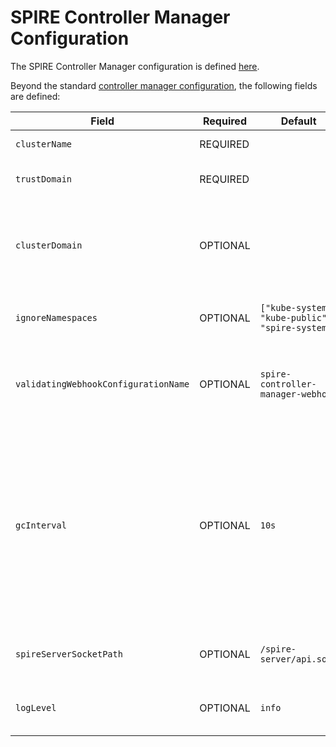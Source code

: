 # SPIRE Controller Manager Configuration

The SPIRE Controller Manager configuration is defined [here](../api/v1alpha1/controllermanagerconfig_types.go).

Beyond the
standard [controller manager configuration](https://pkg.go.dev/sigs.k8s.io/controller-runtime/pkg/config/v1alpha1#ControllerConfigurationSpec),
the following fields are defined:

| Field                                | Required | Default                                          | Description                                                                                                                                                                                                   |
|--------------------------------------|----------|--------------------------------------------------|---------------------------------------------------------------------------------------------------------------------------------------------------------------------------------------------------------------|
| `clusterName`                        | REQUIRED |                                                  | The name of the cluster                                                                                                                                                                                       |
| `trustDomain`                        | REQUIRED |                                                  | The trust domain name for the cluster                                                                                                                                                                         |
| `clusterDomain`                      | OPTIONAL |                                                  | The domain of the cluster, ie `cluster.local`. If not specified will attempt to auto detect.                                                                                                                  |
| `ignoreNamespaces`                   | OPTIONAL | `["kube-system", "kube-public", "spire-system"]` | Namespaces that the controllers should ignore                                                                                                                                                                 |
| `validatingWebhookConfigurationName` | OPTIONAL | `spire-controller-manager-webhook`               | The name of the validating admission controller webhook to manage                                                                                                                                             |
| `gcInterval`                         | OPTIONAL | `10s`                                            | How often the SPIRE state is reconciled when the controller is otherwise idle. This impacts how quickly SPIRE state will converge after CRDs are removed or SPIRE state is mutated underneath the controller. |
| `spireServerSocketPath`              | OPTIONAL | `/spire-server/api.sock`                         | The path the the SPIRE Server API socket                                                                                                                                                                      |
| `logLevel`                           | OPTIONAL | `info`                                           | The log level for the controller manager                                                                                                                                                                      |
